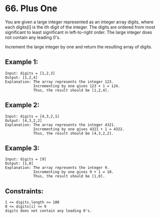 # 66. Plus One
    
You are given a large integer represented as an integer array digits, where each digits[i] is the ith digit of the integer. The digits are ordered from most significant to least significant in left-to-right order. The large integer does not contain any leading 0's.

Increment the large integer by one and return the resulting array of digits.

## Example 1:

    Input: digits = [1,2,3]
    Output: [1,2,4]
    Explanation: The array represents the integer 123.
                 Incrementing by one gives 123 + 1 = 124.
                 Thus, the result should be [1,2,4].

## Example 2:

    Input: digits = [4,3,2,1]
    Output: [4,3,2,2]
    Explanation: The array represents the integer 4321.
                 Incrementing by one gives 4321 + 1 = 4322.
                 Thus, the result should be [4,3,2,2].

## Example 3:

    Input: digits = [9]
    Output: [1,0]
    Explanation: The array represents the integer 9.
                 Incrementing by one gives 9 + 1 = 10.
                 Thus, the result should be [1,0].

## Constraints:

    1 <= digits.length <= 100
    0 <= digits[i] <= 9
    digits does not contain any leading 0's.
